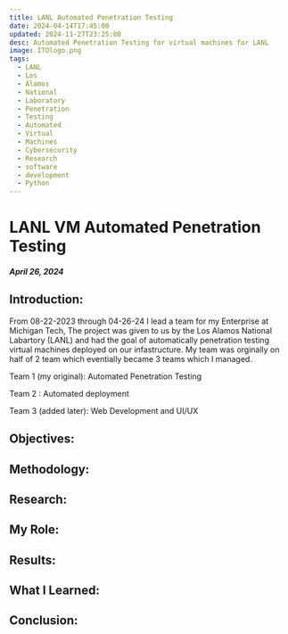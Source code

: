 ```yaml
---
title: LANL Automated Penetration Testing
date: 2024-04-14T17:45:00
updated: 2024-11-27T23:25:00
desc: Automated Penetration Testing for virtual machines for LANL
image: ITOlogo.png
tags:
  - LANL
  - Los
  - Alamos
  - National
  - Laboratory
  - Penetration
  - Testing
  - Automated
  - Virtual
  - Machines
  - Cybersecurity
  - Research
  - software
  - development
  - Python
---
```

#
# LANL VM Automated Penetration Testing
##### April 26, 2024

## Introduction:

From 08-22-2023 through 04-26-24 I lead a team for my Enterprise at Michigan Tech, The project was given to us by the Los Alamos National Labartory (LANL) and had the goal of automatically penetration testing virtual machines deployed on our infastructure. My team was orginally on half of 2 team which eventially became 3 teams which I managed. 

Team 1 (my original): Automated Penetration Testing 

Team 2 : Automated deployment

Team 3 (added later): Web Development and UI/UX

## Objectives:

## Methodology:

## Research:

## My Role:

## Results:

## What I Learned:

## Conclusion: